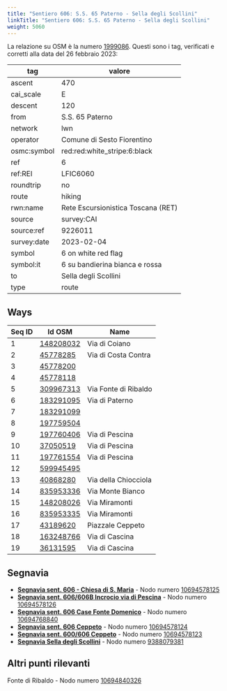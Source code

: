 ```yaml
---
title: "Sentiero 606: S.S. 65 Paterno - Sella degli Scollini"
linkTitle: "Sentiero 606: S.S. 65 Paterno - Sella degli Scollini"
weight: 5060
---
```


La relazione su OSM è la numero [1999086]. Questi sono i tag, verificati e corretti alla data del 26 febbraio 2023:

| tag         | valore                                                 |
|-------------|--------------------------------------------------------|
| ascent      | 470                                                    |
| cai_scale   | E                                                      |
| descent     | 120                                                    |
| from        | S.S. 65 Paterno                                        |
| network     | lwn                                                    |
| operator    | Comune di Sesto Fiorentino                             |
| osmc:symbol | red:red:white_stripe:6:black                           |
| ref         | 6                                                      |
| ref:REI     | LFIC6060                                               |
| roundtrip   | no                                                     |
| route       | hiking                                                 |
| rwn:name    | Rete Escursionistica Toscana (RET)                     |
| source      | survey:CAI                                             |
| source:ref  | 9226011                                                |
| survey:date | 2023-02-04                                             |
| symbol      | 6 on white red flag                                    |
| symbol:it   | 6 su bandierina bianca e rossa                         |
| to          | Sella degli Scollini                                   |
| type        | route                                                  |

## Ways

| Seq ID | Id OSM       | Name                         |
|--------|--------------|------------------------------|
|  1     | [148208032]  | Via di Coiano                |
|  2     | [45778285]   | Via di Costa Contra          |
|  3     | [45778200]   |                              |
|  4     | [45778118]   |                              |
|  5     | [309967313]  | Via Fonte di Ribaldo         |
|  6     | [183291095]  | Via di Paterno               |
|  7     | [183291099]  |                              |
|  8     | [197759504]  |                              |
|  9     | [197760406]  | Via di Pescina               |
| 10     | [37050519]   | Via di Pescina               |
| 11     | [197761554]  | Via di Pescina               |
| 12     | [599945495]  |                              |
| 13     | [40868280]   | Via della Chiocciola         |
| 14     | [835953336]  | Via Monte Bianco             |
| 15     | [148208026]  | Via Miramonti                |
| 16     | [835953335]  | Via Miramonti                |
| 17     | [43189620]   | Piazzale Ceppeto             |
| 18     | [163248766]  | Via di Cascina               |
| 19     | [36131595]   | Via di Cascina               |

## Segnavia
- **[Segnavia sent. 606 - Chiesa di S. Maria]** - Nodo numero [10694578125]
- **[Segnavia sent. 606/606B Incrocio via di Pescina]** - Nodo numero [10694578126]
- **[Segnavia sent. 606 Case Fonte Domenico]** - Nodo numero [10694768840]
- **[Segnavia sent. 606 Ceppeto]** - Nodo numero [10694578124]
- **[Segnavia sent. 600/606 Ceppeto]** - Nodo numero [10694578123]
- **[Segnavia Sella degli Scollini]** - Nodo numero [9388079381]

## Altri punti rilevanti

Fonte di Ribaldo - Nodo numero [10694840326]

[1999086]:https://www.openstreetmap.org/relation/1999086

[148208032]:https://www.openstreetmap.org/way/148208032
[45778285]:https://www.openstreetmap.org/way/45778285
[45778200]:https://www.openstreetmap.org/way/45778200
[45778118]:https://www.openstreetmap.org/way/45778118
[309967313]:https://www.openstreetmap.org/way/309967313
[183291095]:https://www.openstreetmap.org/way/183291095
[183291099]:https://www.openstreetmap.org/way/183291099
[197759504]:https://www.openstreetmap.org/way/197759504
[197760406]:https://www.openstreetmap.org/way/197760406
[37050519]:https://www.openstreetmap.org/way/37050519
[197761554]:https://www.openstreetmap.org/way/197761554
[599945495]:https://www.openstreetmap.org/way/599945495
[40868280]:https://www.openstreetmap.org/way/40868280
[835953336]:https://www.openstreetmap.org/way/835953336
[148208026]:https://www.openstreetmap.org/way/148208026
[835953335]:https://www.openstreetmap.org/way/835953335
[43189620]:https://www.openstreetmap.org/way/43189620
[163248766]:https://www.openstreetmap.org/way/163248766
[36131595]:https://www.openstreetmap.org/way/36131595

[Segnavia sent. 606 - Chiesa di S. Maria]:https://commons.wikimedia.org/wiki/File:Segnavia_sentiero_606_-_Monte_Morello_-_Chiesa_di_S._Maria.jpg
[Segnavia sent. 606/606B Incrocio via di Pescina]:https://commons.wikimedia.org/wiki/File:Segnavia_sentiero_606_-_Monte_Morello_-_Incrocio_via_di_Pescina.jpg
[Segnavia sent. 606 Case Fonte Domenico]:https://commons.wikimedia.org/wiki/File:Segnavia_sentiero_606_-_Monte_Morello_-_Zona_Fonte_Domenico.jpg
[Segnavia sent. 606 Ceppeto]:https://commons.wikimedia.org/wiki/File:Segnavia_sentiero_606_-_Monte_Morello_-_Ceppeto.jpg
[Segnavia sent. 600/606 Ceppeto]:https://commons.wikimedia.org/wiki/File:Segnavia_sentieri_600_e_606_-_Monte_Morello_-_Ceppeto.jpg
[Segnavia Sella degli Scollini]:https://commons.wikimedia.org/wiki/File:Segnavia_Sella_degli_Scollini_-_Monte_Morello.jpg

[10694578125]:https://www.openstreetmap.org/node/
[10694578126]:https://www.openstreetmap.org/node/
[10694768840]:https://www.openstreetmap.org/node/
[10694578124]:https://www.openstreetmap.org/node/
[10694578123]:https://www.openstreetmap.org/node/
[9388079381]:https://www.openstreetmap.org/node/

[10694840326]:https://www.openstreetmap.org/node/10694840326

